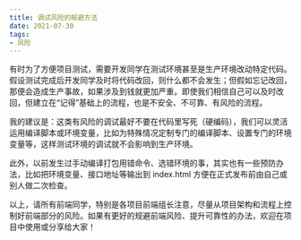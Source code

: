 ```yaml
---
title: 调试风险的规避方法
date: 2021-07-30
tags:
- 风险
---
```


有时为了方便项目测试，需要开发同学在测试环境甚至是生产环境改动特定代码。假设测试完成后开发同学及时将代码改回，则什么都不会发生；但假如忘记改回，那便会造成生产事故，如果涉及到钱就更加严重。即使我们相信自己可以及时改回，但建立在“记得”基础上的流程，也是不安全、不可靠、有风险的流程。

我的建议是：这类有风险的调试最好不要在代码里写死（硬编码），我们可以灵活运用编译脚本或环境变量，比如为特殊情况定制专门的编译脚本、设置专门的环境变量等，这样测试环境的调试就不会影响到生产环境。

此外，以前发生过手动编译打包用错命令、选错环境的事，其实也有一些预防办法，比如把环境变量、接口地址等输出到 index.html 方便在正式发布前由自己或别人做二次检查。

以上，请所有前端同学，特别是各项目前端组长注意，尽量从项目架构和流程上控制好前端部分的风险。如果有更好的规避前端风险、提升可靠性的办法，欢迎在项目中使用或分享给大家！